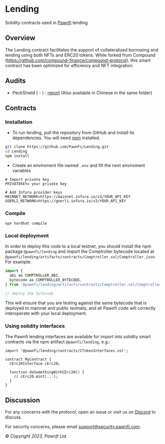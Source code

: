 # Lending

Solidity contracts used in [Pawnfi](https://www.pawnfi.com/) lending.

## Overview

The Lending contract facilitates the support of collateralized borrowing and lending using both NFTs and ERC20 tokens. While forked from Compound (https://github.com/compound-finance/compound-protocol), this smart contract has been optimized for efficiency and NFT integration.

## Audits

- PeckShield ( - ) : [report](./audits/audits.pdf) (Also available in Chinese in the same folder)

## Contracts

### Installation

- To run lending, pull the repository from GitHub and install its dependencies. You will need [npm](https://docs.npmjs.com/cli/install) installed.

```bash
git clone https://github.com/PawnFi/Lending.git
cd Lending
npm install 
```
- Create an enviroment file named `.env` and fill the next enviroment variables

```
# Import private key
PRIVATEKEY= your private key 

# Add Infura provider keys
MAINNET_NETWORK=https://mainnet.infura.io/v3/YOUR_API_KEY
GOERLI_NETWORK=https://goerli.infura.io/v3/YOUR_API_KEY

```

### Compile

```
npx hardhat compile
```



### Local deployment

In order to deploy this code to a local testnet, you should install the npm package `@pawnfi/lending` and import the Comptroller bytecode located at `@pawnfi/lending/artifacts/contracts/Comptroller.sol/Comptroller.json`.
For example:

```typescript
import {
  abi as COMPTROLLER_ABI,
  bytecode as COMPTROLLER_BYTECODE,
} from '@pawnfi/lending/artifacts/contracts/Comptroller.sol/Comptroller.json'

// deploy the bytecode
```

This will ensure that you are testing against the same bytecode that is deployed to
mainnet and public testnets, and all Pawnfi code will correctly interoperate with
your local deployment.

### Using solidity interfaces

The Pawnfi lending interfaces are available for import into solidity smart contracts
via the npm artifact `@pawnfi/lending`, e.g.:

```solidity
import '@pawnfi/lending/contracts/CTokenInterfaces.sol';

contract MyContract {
  CErc20Interface cErc20;

  function doSomethingWithCErc20() {
    // cErc20.mint(...);
  }
}

```

## Discussion

For any concerns with the protocol, open an issue or visit us on [Discord](https://discord.com/invite/pawnfi) to discuss.

For security concerns, please email [support@security.pawnfi.com](mailto:support@security.pawnfi.com).

_© Copyright 2023, Pawnfi Ltd._

